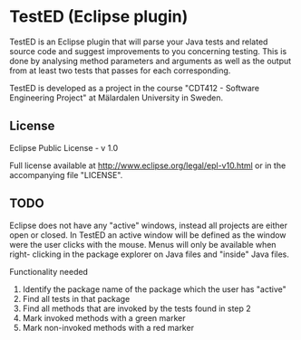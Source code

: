 TestED (Eclipse plugin)
=======================
TestED is an Eclipse plugin that will parse your Java tests and related source
code and suggest improvements to you concerning testing. This is done
by analysing method parameters and arguments as well as the output from
at least two tests that passes for each corresponding.

TestED is developed as a project in the course "CDT412 - Software Engineering
Project" at Mälardalen University in Sweden.

License
-------
Eclipse Public License - v 1.0

Full license available at http://www.eclipse.org/legal/epl-v10.html or in the accompanying file "LICENSE".

TODO
----
Eclipse does not have any "active" windows, instead all projects are either
open or closed. In TestED an active window will be defined as the window
were the user clicks with the mouse. Menus will only be available when right-
clicking in the package explorer on Java files and "inside" Java files.

Functionality needed
  1. Identify the package name of the package which the user has "active"
  2. Find all tests in that package
  3. Find all methods that are invoked by the tests found in step 2
  4. Mark invoked methods with a green marker
  5. Mark non-invoked methods with a red marker
